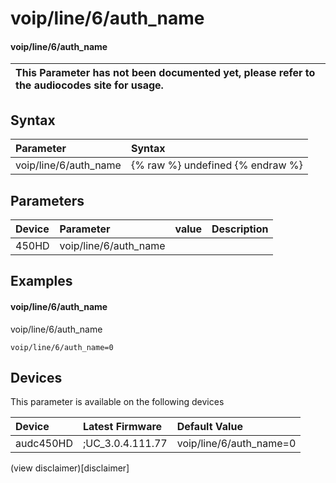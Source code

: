﻿---
description: voip/line/6/auth_name
search: false
---

# voip/line/6/auth_name

#### voip/line/6/auth_name


| This Parameter has not been documented yet, please refer to the audiocodes site for usage.  |
| :--- |

## Syntax
| Parameter | Syntax |
| :--- | :--- |
|voip/line/6/auth_name | {% raw %} undefined {% endraw %} |

## Parameters
|Device|Parameter|value|Description|
|:---|:---|:---|:---|
| 450HD | voip/line/6/auth_name |  |  |

## Examples
#### voip/line/6/auth_name

voip/line/6/auth_name

```
voip/line/6/auth_name=0
```

## Devices
This parameter is available on the following devices

| Device | Latest Firmware | Default Value |
|:---|:---|:---|
| audc450HD | ;UC_3.0.4.111.77 | voip/line/6/auth_name=0 

(view disclaimer)[disclaimer]
